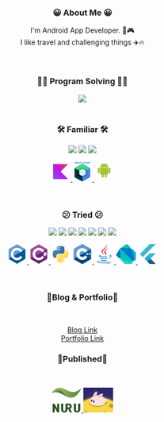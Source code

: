 <h3 align="center">😀 About Me 😀</h3>

<p align="center">
  I'm Android App Developer. 📱🎮<br>
  I like travel and challenging things ✈️🔥
</p><br>

<h3 align="center">👨‍💻 Program Solving 👨‍💻</h3>
<div align="center">
  <a href="https://solved.ac/crazem"><img src="http://mazassumnida.wtf/api/v2/generate_badge?boj=crazem"></a>
</div><br>

<h3 align="center">🛠 Familiar 🛠</h3>

<p align="center">
  <img src="https://img.shields.io/badge/Kotlin-008080?style=flat-square&logo=Kotlin&logoColor=white"/>
  <img src="https://img.shields.io/badge/jetpackCompose-929292?style=flat-square&logo=JetpackCompose&logoColor=Black"/>
  <img src="https://img.shields.io/badge/Android-000000?style=flat-square&logo=Android&logoColor=Black"/>
</p>

<p align="center">
  <a href="https://kotlinlang.org/">
    <img algin="center" alt="Koltin" width="40" height="40" src="https://github.com/devicons/devicon/blob/master/icons/kotlin/kotlin-original.svg"/>
  </a>
  <a href="https://kotlinlang.org/">
    <img algin="center" alt="JetpackCompose" width="40" height="40" src="https://github.com/devicons/devicon/blob/master/icons/jetpackcompose/jetpackcompose-original-wordmark.svg"/>
  </a>
  <a href="https://kotlinlang.org/">
    <img algin="center" alt="JetpackCompose" width="40" height="40" src="https://github.com/devicons/devicon/blob/master/icons/android/android-original-wordmark.svg"/>
  </a>
</p><br>


<h3 align="center">😕 Tried 😕</h3>

<p align="center">
  <img src="https://img.shields.io/badge/C-A8B9CC?style=flat-square&logo=C&logoColor=white"/>
  <img src="https://img.shields.io/badge/CSharp-239120?style=flat-square&logo=CSharp&logoColor=white"/>
  <img src="https://img.shields.io/badge/Python-3776AB?style=flat-square&logo=Python&logoColor=white"/>
  <img src="https://img.shields.io/badge/C++-00599C?style=flat-square&logo=c%2B%2B&logoColor=white"/>
  <img src="https://img.shields.io/badge/Java-007396?style=flat-square&logo=Java&logoColor=white"/>
  <img src="https://img.shields.io/badge/Dart-0175C2?style=flat-square&logo=Dart&logoColor=white"/>
  <img src="https://img.shields.io/badge/Flutter-02569B?style=flat-square&logo=Flutter&logoColor=white"/>
  
</p>

<p align="center">
  <a href="https://www.cprogramming.com/">
    <img algin="center" alt="C" width="40" height="40" src="https://raw.githubusercontent.com/devicons/devicon/master/icons/c/c-original.svg"/>
  </a>
  <a href="https://www.w3schools.com/cs/">
    <img algin="center" alt="CS" width="40" height="40" src="https://raw.githubusercontent.com/devicons/devicon/master/icons/csharp/csharp-original.svg"/>
  </a
  <a href="https://www.python.org">
    <img algin="center" alt="Python" width="40" height="40" src="https://raw.githubusercontent.com/devicons/devicon/master/icons/python/python-original.svg"/>
  </a>
   <a href="https://www.w3schools.com/cpp/">
    <img algin="center" alt="C++" width="40" height="40" src="https://raw.githubusercontent.com/devicons/devicon/master/icons/cplusplus/cplusplus-original.svg"/>
  </a>
  <a href="https://www.java.com/en">
    <img algin="center" alt="Java" width="40" height="40" src="https://raw.githubusercontent.com/devicons/devicon/master/icons/java/java-original.svg"/>
  </a>
  <a href="https://dart.dev/">
    <img algin="center" alt="Dart" width="40" height="40" src="https://raw.githubusercontent.com/devicons/devicon/master/icons/dart/dart-original.svg"/>
  </a>
  <a href="https://flutter.dev/">
    <img algin="center" alt="Flutter" width="40" height="40" src="https://raw.githubusercontent.com/devicons/devicon/master/icons/flutter/flutter-original.svg"/>
  </a>
</p><br>


<h3 align="center">📜Blog & Portfolio📜</h3>
<br>
<p align="center">
 <a href="https://blog.naver.com/crazem">Blog Link</a>
  <br>
  <a href="https://bulttaeng.github.io/">Portfolio Link</a>
</p>

<h3 align="center">📱Published📱</h3>
<br>
<p align="center">

 <a href="https://play.google.com/store/apps/details?id=com.greenfarm.nuru&pli=1">
    <img algin="center" width="60" height="50" src="https://github.com/BulTTaeng/BulTTaeng/blob/main/nuru_icon.png"/>
 </a>
 
 <a href="https://play.google.com/store/apps/details?id=com.healing.standalone&hl=ko&gl=US">
    <img algin="center" width="60" height="50" src="https://github.com/BulTTaeng/BulTTaeng/blob/main/standalone_icon.png"/>
 </a>
</p>

<!--
**Choi-JaeHyeok-21500749/Choi-JaeHyeok-21500749** is a ✨ _special_ ✨ repository because its `README.md` (this file) appears on your GitHub profile.

Here are some ideas to get you started:

- 🔭 I’m currently working on ...`
- 🌱 I’m currently learning ...
- 👯 I’m looking to collaborate on ...
- 🤔 I’m looking for help with ...
- 💬 Ask me about ...
- 📫 How to reach me: ...
- 😄 Pronouns: ...
- ⚡ Fun fact: ...
-->
